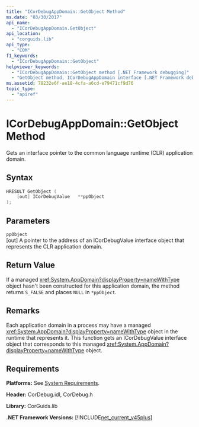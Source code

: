 ```yaml
---
title: "ICorDebugAppDomain::GetObject Method"
ms.date: "03/30/2017"
api_name: 
  - "ICorDebugAppDomain.GetObject"
api_location: 
  - "corguids.lib"
api_type: 
  - "COM"
f1_keywords: 
  - "ICorDebugAppDomain::GetObject"
helpviewer_keywords: 
  - "ICorDebugAppDomain::GetObject method [.NET Framework debugging]"
  - "GetObject method, ICorDebugAppDomain interface [.NET Framework debugging]"
ms.assetid: 78232e6f-ae18-4cfa-a6cd-e79471cf9d76
topic_type: 
  - "apiref"
---
```

# ICorDebugAppDomain::GetObject Method
Gets an interface pointer to the common language runtime (CLR) application domain.  
  
## Syntax  
  
```cpp  
HRESULT GetObject (  
    [out] ICorDebugValue   **ppObject  
);  
```  
  
## Parameters  
 `ppObject`  
 [out] A pointer to the address of an ICorDebugValue interface object that represents the CLR application domain.  
  
## Return Value  
 If a managed <xref:System.AppDomain?displayProperty=nameWithType> object hasn't been constructed for this application domain, the method returns `S_FALSE` and places `NULL` in `*ppObject`.  
  
## Remarks  
 Each application domain in a process may have a managed <xref:System.AppDomain?displayProperty=nameWithType> object in the runtime that represents it. This function gets an ICorDebugValue interface object that corresponds to this managed <xref:System.AppDomain?displayProperty=nameWithType> object.  
  
## Requirements  
 **Platforms:** See [System Requirements](../../get-started/system-requirements.md).  
  
 **Header:** CorDebug.idl, CorDebug.h  
  
 **Library:** CorGuids.lib  
  
 **.NET Framework Versions:** [!INCLUDE[net_current_v45plus](../../../../includes/net-current-v45plus-md.md)]
